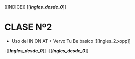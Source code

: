 [[INDICE]]
[[___Ingles_desde_0___]]
# CLASE Nº2
- Uso del IN ON AT + Vervo Tu Be basico
![[Ingles_2.xopp]]























-[[___Ingles_desde_0___]]
-[[___Ingles_desde_0___]]